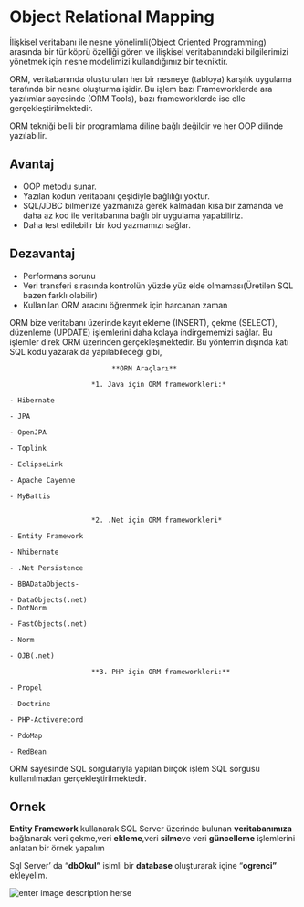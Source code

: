 # Object Relational Mapping

İlişkisel veritabanı ile nesne yönelimli(Object Oriented Programming) arasında bir tür köprü özelliği gören ve ilişkisel veritabanındaki bilgilerimizi yönetmek için nesne modelimizi kullandığımız bir tekniktir.


ORM, veritabanında oluşturulan her bir nesneye (tabloya) karşılık uygulama tarafında bir nesne oluşturma işidir. Bu işlem bazı Frameworklerde ara yazılımlar sayesinde (ORM Tools), bazı frameworklerde ise elle gerçekleştirilmektedir.

ORM tekniği belli bir programlama diline bağlı değildir ve her OOP dilinde yazılabilir.

Avantaj
- 
- OOP metodu sunar.
- Yazılan kodun veritabanı çeşidiyle bağlılığı yoktur.
- SQL/JDBC bilmenize yazmanıza gerek kalmadan kısa bir zamanda ve daha az kod ile veritabanına bağlı bir uygulama yapabiliriz.
- Daha test edilebilir bir kod yazmamızı sağlar.

Dezavantaj
-
- Performans sorunu
- Veri transferi sırasında kontrolün yüzde yüz elde olmaması(Üretilen SQL bazen farklı olabilir)
- Kullanılan ORM aracını öğrenmek için harcanan zaman

ORM bize veritabanı üzerinde kayıt ekleme (INSERT), çekme (SELECT), düzenleme (UPDATE) işlemlerini daha kolaya indirgememizi sağlar. Bu işlemler direk ORM üzerinden gerçekleşmektedir. Bu yöntemin dışında katı SQL kodu yazarak da yapılabileceği gibi,






							    
							 **ORM Araçları**
    
						*1. Java için ORM frameworkleri:*
    
    - Hibernate
    
    - JPA
    
    - OpenJPA
    
    - Toplink
    
    - EclipseLink
    
    - Apache Cayenne
    
    - MyBattis
    
    
					    *2. .Net için ORM frameworkleri*
    
    - Entity Framework
    
    - Nhibernate
    
    - .Net Persistence
    
    - BBADataObjects-
    
    - DataObjects(.net)
    - DotNorm
    
    - FastObjects(.net)
    
    - Norm
    
    - OJB(.net)
    
					    **3. PHP için ORM frameworkleri:**
    
    - Propel
    
    - Doctrine
    
    - PHP-Activerecord
    
    - PdoMap
    
    - RedBean


ORM sayesinde SQL sorgularıyla yapılan birçok işlem SQL sorgusu kullanılmadan gerçekleştirilmektedir. 

Ornek
-
**Entity Framework**  kullanarak SQL Server üzerinde bulunan  **veritabanımıza**  bağlanarak veri çekme,veri  **ekleme**,veri  **silme**ve veri  **güncelleme**  işlemlerini anlatan bir örnek yapalım

Sql Server’ da “**dbOkul”**  isimli bir  **database**  oluşturarak içine “**ogrenci”**  ekleyelim.

![enter image description herse](https://picasaweb.google.com/115368328299963382215/6624366539265349473#6624366543358441634)




<!--stackedit_data:
eyJoaXN0b3J5IjpbMTk2MjA1MTcwMCwtNDUzNDUwMjcyLDE2NT
Y0ODEwNTEsMTUzNDYxNDczNiwxMjc2NjgzNTU2LC0xODAxNTk3
MTQzXX0=
-->